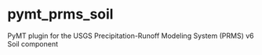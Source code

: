 # pymt_prms_soil
PyMT plugin for the USGS Precipitation-Runoff Modeling System (PRMS) v6 Soil component 
